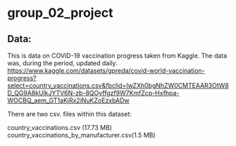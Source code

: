 # group_02_project

## Data:
This is data on COVID-19 vaccination progress taken from Kaggle. The data was, during the period, updated daily. 
https://www.kaggle.com/datasets/gpreda/covid-world-vaccination-progress?select=country_vaccinations.csv&fbclid=IwZXh0bgNhZW0CMTEAAR3OtW8D_QG9A8kUlkJYTV6N-zb-8QOyffgzf9W7KmfZcp-Hxfhpa-WOCBQ_aem_GT1aKjRx2iNuKZoEzxbADw

There are two csv. files within this dataset: 

country_vaccinations.csv (17.73 MB)
country_vaccinations_by_manufacturer.csv(1.5 MB)



